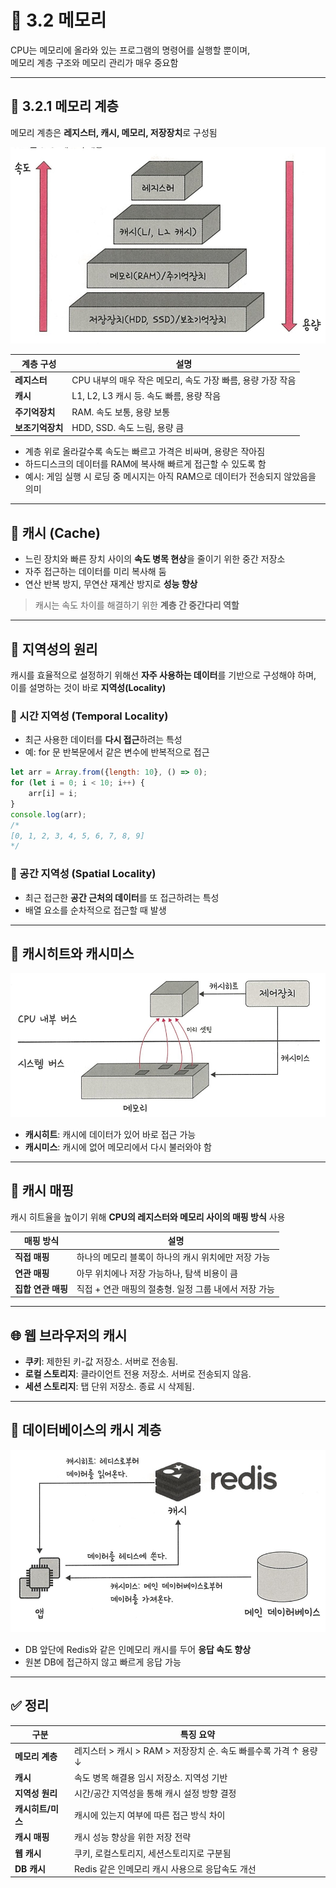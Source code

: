 
# 📘 3.2 메모리

CPU는 메모리에 올라와 있는 프로그램의 명령어를 실행할 뿐이며,  
메모리 계층 구조와 메모리 관리가 매우 중요함

---

## 🧱 3.2.1 메모리 계층

메모리 계층은 **레지스터, 캐시, 메모리, 저장장치**로 구성됨

![메모리 계층](./images/ash_메모리계층.jpeg)

| 계층 구성 | 설명 |
|-----------|------|
| **레지스터** | CPU 내부의 매우 작은 메모리, 속도 가장 빠름, 용량 가장 작음 |
| **캐시** | L1, L2, L3 캐시 등. 속도 빠름, 용량 작음 |
| **주기억장치** | RAM. 속도 보통, 용량 보통 |
| **보조기억장치** | HDD, SSD. 속도 느림, 용량 큼 |

- 계층 위로 올라갈수록 속도는 빠르고 가격은 비싸며, 용량은 작아짐
- 하드디스크의 데이터를 RAM에 복사해 빠르게 접근할 수 있도록 함
- 예시: 게임 실행 시 로딩 중 메시지는 아직 RAM으로 데이터가 전송되지 않았음을 의미

---

## 💨 캐시 (Cache)

- 느린 장치와 빠른 장치 사이의 **속도 병목 현상**을 줄이기 위한 중간 저장소
- 자주 접근하는 데이터를 미리 복사해 둠
- 연산 반복 방지, 무연산 재계산 방지로 **성능 향상**

> 캐시는 속도 차이를 해결하기 위한 **계층 간 중간다리 역할**

---

## 🧠 지역성의 원리

캐시를 효율적으로 설정하기 위해선 **자주 사용하는 데이터**를 기반으로 구성해야 하며,  
이를 설명하는 것이 바로 **지역성(Locality)** 

### 🔹 시간 지역성 (Temporal Locality)

- 최근 사용한 데이터를 **다시 접근**하려는 특성
- 예: for 문 반복문에서 같은 변수에 반복적으로 접근

```javascript
let arr = Array.from({length: 10}, () => 0);
for (let i = 0; i < 10; i++) {
    arr[i] = i;
}
console.log(arr);
/*
[0, 1, 2, 3, 4, 5, 6, 7, 8, 9]
*/
```

### 🔹 공간 지역성 (Spatial Locality)

- 최근 접근한 **공간 근처의 데이터**를 또 접근하려는 특성
- 배열 요소를 순차적으로 접근할 때 발생

---

## 🎯 캐시히트와 캐시미스
 
![캐시히트와 캐시미스](./images/ash_캐시히트_캐시미스.jpeg)

- **캐시히트**: 캐시에 데이터가 있어 바로 접근 가능
- **캐시미스**: 캐시에 없어 메모리에서 다시 불러와야 함

---

## 📌 캐시 매핑

캐시 히트율을 높이기 위해 **CPU의 레지스터와 메모리 사이의 매핑 방식** 사용

| 매핑 방식 | 설명 |
|-----------|------|
| **직접 매핑** | 하나의 메모리 블록이 하나의 캐시 위치에만 저장 가능 |
| **연관 매핑** | 아무 위치에나 저장 가능하나, 탐색 비용이 큼 |
| **집합 연관 매핑** | 직접 + 연관 매핑의 절충형. 일정 그룹 내에서 저장 가능 |

---

## 🌐 웹 브라우저의 캐시

- **쿠키**: 제한된 키-값 저장소. 서버로 전송됨.  
- **로컬 스토리지**: 클라이언트 전용 저장소. 서버로 전송되지 않음.  
- **세션 스토리지**: 탭 단위 저장소. 종료 시 삭제됨.

---

## 💾 데이터베이스의 캐시 계층
 
![Redis 구조](./images/ash_레디스캐싱계층아키텍처.jpeg)

- DB 앞단에 Redis와 같은 인메모리 캐시를 두어 **응답 속도 향상**
- 원본 DB에 접근하지 않고 빠르게 응답 가능

---

## ✅ 정리

| 구분 | 특징 요약 |
|------|------------|
| **메모리 계층** | 레지스터 > 캐시 > RAM > 저장장치 순. 속도 빠를수록 가격 ↑ 용량 ↓ |
| **캐시** | 속도 병목 해결용 임시 저장소. 지역성 기반 |
| **지역성 원리** | 시간/공간 지역성을 통해 캐시 설정 방향 결정 |
| **캐시히트/미스** | 캐시에 있는지 여부에 따른 접근 방식 차이 |
| **캐시 매핑** | 캐시 성능 향상을 위한 저장 전략 |
| **웹 캐시** | 쿠키, 로컬스토리지, 세션스토리지로 구분됨 |
| **DB 캐시** | Redis 같은 인메모리 캐시 사용으로 응답속도 개선 |

